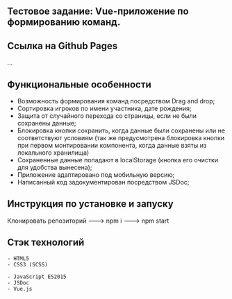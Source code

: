 ## Тестовое задание: Vue-приложение по формированию команд.

## Ссылка на Github Pages

...

## Функциональные особенности

- Возможность формирования команд посредством Drag and drop;
- Сортировка игроков по имени участника, дате рождения;
- Защита от случайного перехода со страницы, если не были сохранены данные;
- Блокировка кнопки сохранить, когда данные были сохранены или не соответствуют условиям
  (так же предусмотрена блокировка кнопки при первом монтировании компонента, когда данные взяты
  из локального хранилища)
- Сохраненные данные попадают в localStorage (кнопка его очистки для удобства вынесена);
- Приложение адаптировано под мобильную версию;
- Написанный код задокументирован посредством JSDoc;

## Инструкция по установке и запуску

Клонировать репозиторий ---> npm i ---> npm start

## Стэк технологий

```
- HTML5
- CSS3 (SCSS)
```

```JS
- JavaScript ES2015
- JSDoc
- Vue.js
```
